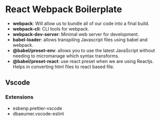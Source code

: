 # React Webpack Boilerplate

- **webpack**: Will allow us to bundle all of our code into a final build.
- **webpack-cli**: CLI tools for webpack.
- **webpack-dev-server**: Minimal web server for development.
- **babel-loader**: allows transpiling Javascript files using babel and webpack.
- **@babel/preset-env**: allows you to use the latest JavaScript without needing to micromanage which syntax transforms.
- **@babel/preset-react**: use react preset when we are using Reactjs. Helps in converting html files to react based file.

## Vscode

### Extensions

- esbenp.prettier-vscode
- dbaeumer.vscode-eslint
